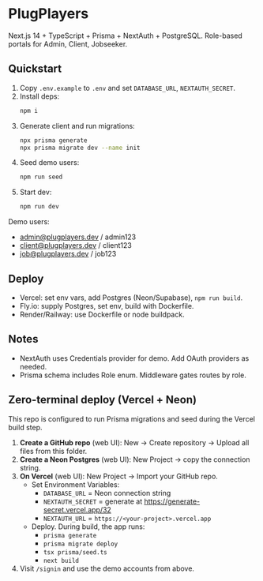 
# PlugPlayers

Next.js 14 + TypeScript + Prisma + NextAuth + PostgreSQL. Role-based portals for Admin, Client, Jobseeker.

## Quickstart

1. Copy `.env.example` to `.env` and set `DATABASE_URL`, `NEXTAUTH_SECRET`.
2. Install deps:
   ```bash
   npm i
   ```
3. Generate client and run migrations:
   ```bash
   npx prisma generate
   npx prisma migrate dev --name init
   ```
4. Seed demo users:
   ```bash
   npm run seed
   ```
5. Start dev:
   ```bash
   npm run dev
   ```

Demo users:
- admin@plugplayers.dev / admin123
- client@plugplayers.dev / client123
- job@plugplayers.dev / job123

## Deploy

- Vercel: set env vars, add Postgres (Neon/Supabase), `npm run build`.
- Fly.io: supply Postgres, set env, build with Dockerfile.
- Render/Railway: use Dockerfile or node buildpack.

## Notes

- NextAuth uses Credentials provider for demo. Add OAuth providers as needed.
- Prisma schema includes Role enum. Middleware gates routes by role.


## Zero-terminal deploy (Vercel + Neon)

This repo is configured to run Prisma migrations and seed during the Vercel build step.

1. **Create a GitHub repo** (web UI): New → Create repository → Upload all files from this folder.
2. **Create a Neon Postgres** (web UI): New Project → copy the connection string.
3. **On Vercel** (web UI): New Project → Import your GitHub repo.
   - Set Environment Variables:
     - `DATABASE_URL` = Neon connection string
     - `NEXTAUTH_SECRET` = generate at https://generate-secret.vercel.app/32
     - `NEXTAUTH_URL` = `https://<your-project>.vercel.app`
   - Deploy. During build, the app runs:
     - `prisma generate`
     - `prisma migrate deploy`
     - `tsx prisma/seed.ts`
     - `next build`
4. Visit `/signin` and use the demo accounts from above.
